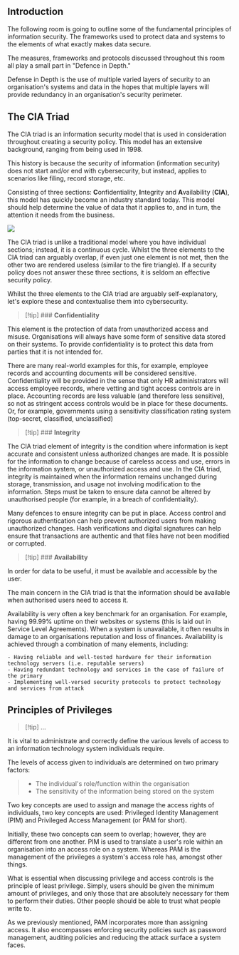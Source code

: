 ## Introduction
The following room is going to outline some of the fundamental principles of information security. The frameworks used to protect data and systems to the elements of what exactly makes data secure.

The measures, frameworks and protocols discussed throughout this room all play a small part in "Defence in Depth."

Defense in Depth is the use of multiple varied layers of security to an organisation's systems and data in the hopes that multiple layers will provide redundancy in an organisation's security perimeter.

## The CIA Triad
The CIA triad is an information security model that is used in consideration throughout creating a security policy. This model has an extensive background, ranging from being used in 1998.

This history is because the security of information (information security) does not start and/or end with cybersecurity, but instead, applies to scenarios like filing, record storage, etc.

Consisting of three sections: **C**onfidentiality, **I**ntegrity and **A**vailability (**CIA**), this model has quickly become an industry standard today. This model should help determine the value of data that it applies to, and in turn, the attention it needs from the business.

![](https://www.certmike.com/wp-content/uploads/2018/08/cia_triad.png)  

The CIA triad is unlike a traditional model where you have individual sections; instead, it is a continuous cycle. Whilst the three elements to the CIA triad can arguably overlap, if even just one element is not met, then the other two are rendered useless (similar to the fire triangle). If a security policy does not answer these three sections, it is seldom an effective security policy.

Whilst the three elements to the CIA triad are arguably self-explanatory, let's explore these and contextualise them into cybersecurity.

>[!tip] ### **Confidentiality**
>
This element is the protection of data from unauthorized access and misuse. Organisations will always have some form of sensitive data stored on their systems. To provide confidentiality is to protect this data from parties that it is not intended for.  
>
There are many real-world examples for this, for example, employee records and accounting documents will be considered sensitive. Confidentiality will be provided in the sense that only HR administrators will access employee records, where vetting and tight access controls are in place. Accounting records are less valuable (and therefore less sensitive), so not as stringent access controls would be in place for these documents. Or, for example, governments using a sensitivity classification rating system (top-secret, classified, unclassified)  

>[!tip] ### **Integrity**
>
The CIA triad element of integrity is the condition where information is kept accurate and consistent unless authorized changes are made. It is possible for the information to change because of careless access and use, errors in the information system, or unauthorized access and use. In the CIA triad, integrity is maintained when the information remains unchanged during storage, transmission, and usage not involving modification to the information. Steps must be taken to ensure data cannot be altered by unauthorised people (for example, in a breach of confidentiality).
>
Many defences to ensure integrity can be put in place. Access control and rigorous authentication can help prevent authorized users from making unauthorized changes. Hash verifications and digital signatures can help ensure that transactions are authentic and that files have not been modified or corrupted.

>[!tip] ### **Availability**
>
In order for data to be useful, it must be available and accessible by the user.
>
The main concern in the CIA triad is that the information should be available when authorised users need to access it.
>
Availability is very often a key benchmark for an organisation. For example, having 99.99% uptime on their websites or systems (this is laid out in Service Level Agreements). When a system is unavailable, it often results in damage to an organisations reputation and loss of finances. Availability is achieved through a combination of many elements, including:
>
	- Having reliable and well-tested hardware for their information technology servers (i.e. reputable servers)
	- Having redundant technology and services in the case of failure of the primary
	- Implementing well-versed security protocols to protect technology and services from attack


## Principles of Privileges
>[!tip] ...
>
It is vital to administrate and correctly define the various levels of access to an information technology system individuals require. 
>
The levels of access given to individuals are determined on two primary factors:
>
>- The individual's role/function within the organisation
>- The sensitivity of the information being stored on the system
>
Two key concepts are used to assign and manage the access rights of individuals, two key concepts are used: Privileged Identity Management (PIM) and Privileged Access Management (or PAM for short).
>
Initially, these two concepts can seem to overlap; however, they are different from one another. PIM is used to translate a user's role within an organisation into an access role on a system. Whereas PAM is the management of the privileges a system's access role has, amongst other things.
>
What is essential when discussing privilege and access controls is the principle of least privilege. Simply, users should be given the minimum amount of privileges, and only those that are absolutely necessary for them to perform their duties. Other people should be able to trust what people write to.
>
As we previously mentioned, PAM incorporates more than assigning access. It also encompasses enforcing security policies such as password management, auditing policies and reducing the attack surface a system faces.


